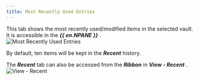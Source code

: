```yaml
---
title: Most Recently Used Entries
---
```

This tab shows the most recently used/modified items in the selected vault. It is accessible in the ***{{ en.NPANE }}*** .  
![Most Recently Used Entries](https://webdevolutions.azureedge.net/docs/en/rdm/mac/clip10082.png) 

By default, ten items will be kept in the ***Recent*** history.  

The ***Recent*** tab can also be accessed from the ***Ribbon*** in ***View - Recent*** .  
![View - Recent](https://webdevolutions.azureedge.net/docs/en/rdm/mac/RDMMac2005.png) 

